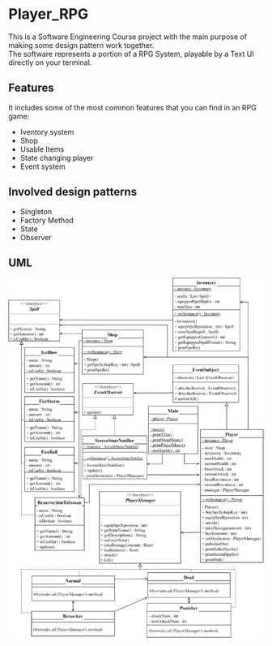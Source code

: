 # Player_RPG
This is a Software Engineering Course project with the main purpose of making some design pattern work together.  
The software represents a portion of a RPG System, playable by a Text UI directly on your terminal.

## Features
It includes some of the most common features that you can find in an RPG game:
- Iventory system 
- Shop
- Usable Items 
- State changing player
- Event system

## Involved design patterns
- Singleton
- Factory Method
- State
- Observer

## UML
![class-uml](doc/Player_RPG_ClassUML.png)
